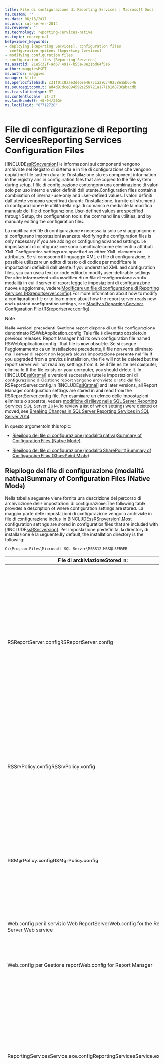 ```yaml
---
title: File di configurazione di Reporting Services | Microsoft Docs
ms.custom: ''
ms.date: 06/13/2017
ms.prod: sql-server-2014
ms.reviewer: ''
ms.technology: reporting-services-native
ms.topic: conceptual
helpviewer_keywords:
- deploying [Reporting Services], configuration files
- configuration options [Reporting Services]
- modifying configuration files
- configuration files [Reporting Services]
ms.assetid: 21e5c32f-ad67-4917-b55a-8e21bd64f5a6
author: maggiesMSFT
ms.author: maggies
manager: kfile
ms.openlocfilehash: c31f01c8aae3de59e46751a256349258eaab6546
ms.sourcegitcommit: ad4d92dce894592a259721a1571b1d8736abacdb
ms.translationtype: MT
ms.contentlocale: it-IT
ms.lasthandoff: 08/04/2020
ms.locfileid: "87712720"
---
```

# <a name="reporting-services-configuration-files"></a><span data-ttu-id="ac43a-102">File di configurazione di Reporting Services</span><span class="sxs-lookup"><span data-stu-id="ac43a-102">Reporting Services Configuration Files</span></span>
  [!INCLUDE[ssRSnoversion](../../includes/ssrsnoversion-md.md)] <span data-ttu-id="ac43a-103">le informazioni sui componenti vengono archiviate nel Registro di sistema e in file di configurazione che vengono copiati nel file system durante l'installazione.</span><span class="sxs-lookup"><span data-stu-id="ac43a-103">stores component information in the registry and in configuration files that are copied to the file system during setup.</span></span> <span data-ttu-id="ac43a-104">I file di configurazione contengono una combinazione di valori solo per uso interno e valori definiti dall'utente.</span><span class="sxs-lookup"><span data-stu-id="ac43a-104">Configuration files contain a combination of internal-use-only and user-defined values.</span></span> <span data-ttu-id="ac43a-105">I valori definiti dall'utente vengono specificati durante l'installazione, tramite gli strumenti di configurazione e le utilità della riga di comando e mediante la modifica manuale dei file di configurazione.</span><span class="sxs-lookup"><span data-stu-id="ac43a-105">User-defined values are specified through Setup, the configuration tools, the command line utilities, and by manually editing the configuration files.</span></span>  
  
 <span data-ttu-id="ac43a-106">La modifica dei file di configurazione è necessaria solo se si aggiungono o si configurano impostazioni avanzate.</span><span class="sxs-lookup"><span data-stu-id="ac43a-106">Modifying the configuration files is only necessary if you are adding or configuring advanced settings.</span></span> <span data-ttu-id="ac43a-107">Le impostazioni di configurazione sono specificate come elementi o attributi XML.</span><span class="sxs-lookup"><span data-stu-id="ac43a-107">Configuration settings are specified as either XML elements or attributes.</span></span> <span data-ttu-id="ac43a-108">Se si conoscono il linguaggio XML e i file di configurazione, è possibile utilizzare un editor di testo o di codice per modificare le impostazioni definibili dall'utente.</span><span class="sxs-lookup"><span data-stu-id="ac43a-108">If you understand XML and configuration files, you can use a text or code editor to modify user-definable settings.</span></span> <span data-ttu-id="ac43a-109">Per altre informazioni sulla modifica di un file di configurazione o sulla modalità in cui il server di report legge le impostazioni di configurazione nuove e aggiornate, vedere [Modificare un file di configurazione di Reporting Services &#40;RSreportserver.config&#41;](modify-a-reporting-services-configuration-file-rsreportserver-config.md).</span><span class="sxs-lookup"><span data-stu-id="ac43a-109">For more information about how to modify a configuration file or to learn more about how the report server reads new and updated configuration settings, see [Modify a Reporting Services Configuration File &#40;RSreportserver.config&#41;](modify-a-reporting-services-configuration-file-rsreportserver-config.md).</span></span>  
  
> [!NOTE]  
>  <span data-ttu-id="ac43a-110">Nelle versioni precedenti Gestione report dispone di un file configurazione denominato RSWebApplication.config. Tale file è diventato obsoleto.</span><span class="sxs-lookup"><span data-stu-id="ac43a-110">In previous releases, Report Manager had its own configuration file named RSWebApplication.config. That file is now obsolete.</span></span> <span data-ttu-id="ac43a-111">Se si esegue l'aggiornamento da un'installazione precedente, il file non verrà eliminato ma il server di report non leggerà alcuna impostazione presente nel file.</span><span class="sxs-lookup"><span data-stu-id="ac43a-111">If you upgraded from a previous installation, the file will not be deleted but the report server will not read any settings from it.</span></span> <span data-ttu-id="ac43a-112">Se il file esiste nel computer, eliminarlo.</span><span class="sxs-lookup"><span data-stu-id="ac43a-112">If the file exists on your computer, you should delete it.</span></span> <span data-ttu-id="ac43a-113">In [!INCLUDE[ssKatmai](../../includes/sskatmai-md.md)] e versioni successive tutte le impostazioni di configurazione di Gestione report vengono archiviate e lette dal file RSReportServer.config.</span><span class="sxs-lookup"><span data-stu-id="ac43a-113">In [!INCLUDE[ssKatmai](../../includes/sskatmai-md.md)] and later versions, all Report Manager configuration settings are stored in and read from the RSReportServer.config file.</span></span> <span data-ttu-id="ac43a-114">Per esaminare un elenco delle impostazioni eliminate o spostate, vedere [modifiche di rilievo nelle SQL Server Reporting Services SQL Server 2014](../breaking-changes-in-sql-server-reporting-services-in-sql-server-2016.md).</span><span class="sxs-lookup"><span data-stu-id="ac43a-114">To review a list of which settings were deleted or moved, see [Breaking Changes in SQL Server Reporting Services in SQL Server 2014](../breaking-changes-in-sql-server-reporting-services-in-sql-server-2016.md).</span></span>  
  
 <span data-ttu-id="ac43a-115">In questo argomento</span><span class="sxs-lookup"><span data-stu-id="ac43a-115">In this topic:</span></span>  
  
-   [<span data-ttu-id="ac43a-116">Riepilogo dei file di configurazione (modalità nativa)</span><span class="sxs-lookup"><span data-stu-id="ac43a-116">Summary of Configuration Files (Native Mode)</span></span>](#bkmk_config_file_Summary_native_mode)  
  
-   [<span data-ttu-id="ac43a-117">Riepilogo dei file di configurazione (modalità SharePoint)</span><span class="sxs-lookup"><span data-stu-id="ac43a-117">Summary of Configuration Files (SharePoint Mode)</span></span>](#bkmk_config_file_Summary_sharepoint_mode)  
  
##  <a name="summary-of-configuration-files-native-mode"></a><a name="bkmk_config_file_Summary_native_mode"></a> <span data-ttu-id="ac43a-118">Riepilogo dei file di configurazione (modalità nativa)</span><span class="sxs-lookup"><span data-stu-id="ac43a-118">Summary of Configuration Files (Native Mode)</span></span>  
 <span data-ttu-id="ac43a-119">Nella tabella seguente viene fornita una descrizione del percorso di archiviazione delle impostazioni di configurazione.</span><span class="sxs-lookup"><span data-stu-id="ac43a-119">The following table provides a description of where configuration settings are stored.</span></span> <span data-ttu-id="ac43a-120">La maggior parte delle impostazioni di configurazione vengono archiviate in file di configurazione inclusi in [!INCLUDE[ssRSnoversion](../../includes/ssrsnoversion-md.md)].</span><span class="sxs-lookup"><span data-stu-id="ac43a-120">Most configuration settings are stored in configuration files that are included with [!INCLUDE[ssRSnoversion](../../includes/ssrsnoversion-md.md)].</span></span> <span data-ttu-id="ac43a-121">Per impostazione predefinita, la directory di installazione è la seguente:</span><span class="sxs-lookup"><span data-stu-id="ac43a-121">By default, the installation directory is the following:</span></span>  
  
```  
C:\Program Files\Microsoft SQL Server\MSRS12.MSSQLSERVER  
```  
  
|<span data-ttu-id="ac43a-122">File di archiviazione</span><span class="sxs-lookup"><span data-stu-id="ac43a-122">Stored in:</span></span>|<span data-ttu-id="ac43a-123">Descrizione</span><span class="sxs-lookup"><span data-stu-id="ac43a-123">Description</span></span>|<span data-ttu-id="ac43a-124">Location</span><span class="sxs-lookup"><span data-stu-id="ac43a-124">Location</span></span>|  
|----------------|-----------------|--------------|  
|<span data-ttu-id="ac43a-125">RSReportServer.config</span><span class="sxs-lookup"><span data-stu-id="ac43a-125">RSReportServer.config</span></span>|<span data-ttu-id="ac43a-126">Nel file sono archiviate le impostazioni di configurazione per caratteristiche del servizio del server di report, ovvero Gestione report, il servizio Web ReportServer e l'elaborazione in background.</span><span class="sxs-lookup"><span data-stu-id="ac43a-126">Stores configuration settings for feature areas of the Report Server service: Report Manager, the Report Server Web service, and background processing.</span></span> <span data-ttu-id="ac43a-127">Per ulteriori informazioni su ogni impostazione, vedere [RSReportServer Configuration File](rsreportserver-config-configuration-file.md).</span><span class="sxs-lookup"><span data-stu-id="ac43a-127">For more information about each setting, see [RSReportServer Configuration File](rsreportserver-config-configuration-file.md).</span></span>|<span data-ttu-id="ac43a-128">\<Installation directory>\Reportserver. dei Servizi \Reporting</span><span class="sxs-lookup"><span data-stu-id="ac43a-128">\<Installation directory> \Reporting Services \ReportServer</span></span>|  
|<span data-ttu-id="ac43a-129">RSSrvPolicy.config</span><span class="sxs-lookup"><span data-stu-id="ac43a-129">RSSrvPolicy.config</span></span>|<span data-ttu-id="ac43a-130">Nel file sono archiviati i criteri di sicurezza dall'accesso di codice per le estensioni del server.</span><span class="sxs-lookup"><span data-stu-id="ac43a-130">Stores the code access security policies for the server extensions.</span></span> <span data-ttu-id="ac43a-131">Per ulteriori informazioni su questo file, vedere [Using Reporting Services Security Policy Files](../extensions/secure-development/using-reporting-services-security-policy-files.md).</span><span class="sxs-lookup"><span data-stu-id="ac43a-131">For more information about this file, see [Using Reporting Services Security Policy Files](../extensions/secure-development/using-reporting-services-security-policy-files.md).</span></span>|<span data-ttu-id="ac43a-132">\<Installation directory>\Reportserver. dei Servizi \Reporting</span><span class="sxs-lookup"><span data-stu-id="ac43a-132">\<Installation directory> \Reporting Services \ReportServer</span></span>|  
|<span data-ttu-id="ac43a-133">RSMgrPolicy.config</span><span class="sxs-lookup"><span data-stu-id="ac43a-133">RSMgrPolicy.config</span></span>|<span data-ttu-id="ac43a-134">Nel file sono archiviati i criteri di sicurezza dall'accesso di codice per le Gestione report.</span><span class="sxs-lookup"><span data-stu-id="ac43a-134">Stores the code access security policies for Report Manager.</span></span> <span data-ttu-id="ac43a-135">Per ulteriori informazioni su questo file, vedere [Using Reporting Services Security Policy Files](../extensions/secure-development/using-reporting-services-security-policy-files.md).</span><span class="sxs-lookup"><span data-stu-id="ac43a-135">For more information about this file, see [Using Reporting Services Security Policy Files](../extensions/secure-development/using-reporting-services-security-policy-files.md).</span></span>|<span data-ttu-id="ac43a-136">\<Installation directory>\ReportManager dei Servizi \Reporting</span><span class="sxs-lookup"><span data-stu-id="ac43a-136">\<Installation directory> \Reporting Services \ReportManager</span></span>|  
|<span data-ttu-id="ac43a-137">Web.config per il servizio Web ReportServer</span><span class="sxs-lookup"><span data-stu-id="ac43a-137">Web.config for the Report Server Web service</span></span>|<span data-ttu-id="ac43a-138">Nel file sono incluse solo le impostazioni necessarie per ASP.NET.</span><span class="sxs-lookup"><span data-stu-id="ac43a-138">Includes only those settings that are required for ASP.NET.</span></span>|<span data-ttu-id="ac43a-139">\<Installation directory>\Reportserver. dei Servizi \Reporting</span><span class="sxs-lookup"><span data-stu-id="ac43a-139">\<Installation directory> \Reporting Services \ReportServer</span></span>|  
|<span data-ttu-id="ac43a-140">Web.config per Gestione report</span><span class="sxs-lookup"><span data-stu-id="ac43a-140">Web.config for Report Manager</span></span>|<span data-ttu-id="ac43a-141">Nel file sono incluse solo le impostazioni necessarie per ASP.NET.</span><span class="sxs-lookup"><span data-stu-id="ac43a-141">Includes only those settings that are required for ASP.NET.</span></span>|<span data-ttu-id="ac43a-142">\<Installation directory>\ReportManager dei Servizi \Reporting</span><span class="sxs-lookup"><span data-stu-id="ac43a-142">\<Installation directory> \Reporting Services \ReportManager</span></span>|  
|<span data-ttu-id="ac43a-143">ReportingServicesService.exe.config</span><span class="sxs-lookup"><span data-stu-id="ac43a-143">ReportingServicesService.exe.config</span></span>|<span data-ttu-id="ac43a-144">Nel file sono archiviate le impostazioni di configurazione che specificano i livello di traccia e le opzioni di registrazione per il servizio del server di report.</span><span class="sxs-lookup"><span data-stu-id="ac43a-144">Stores configuration settings that specify the trace levels and logging options for the Report Server service.</span></span> <span data-ttu-id="ac43a-145">Per ulteriori informazioni sugli elementi di questo file, vedere [ReportingServicesService Configuration File](reportingservicesservice-configuration-file.md).</span><span class="sxs-lookup"><span data-stu-id="ac43a-145">For more information about the elements in this file, see [ReportingServicesService Configuration File](reportingservicesservice-configuration-file.md).</span></span>|<span data-ttu-id="ac43a-146">\<Installation directory>Servizi \Reporting \Reportserver. \bin</span><span class="sxs-lookup"><span data-stu-id="ac43a-146">\<Installation directory> \Reporting Services \ReportServer \Bin</span></span>|  
|<span data-ttu-id="ac43a-147">Impostazioni del Registro di sistema</span><span class="sxs-lookup"><span data-stu-id="ac43a-147">Registry settings</span></span>|<span data-ttu-id="ac43a-148">Nel Registro di sistema sono archiviati lo stato della configurazione e altre impostazioni utilizzate per disinstallare Reporting Services.</span><span class="sxs-lookup"><span data-stu-id="ac43a-148">Stores configuration state and other settings used to uninstall Reporting Services.</span></span> <span data-ttu-id="ac43a-149">Durante la risoluzione di problemi di installazione o di configurazione, è possibile visualizzare queste impostazioni per ottenere informazioni sulla configurazione del server di report.</span><span class="sxs-lookup"><span data-stu-id="ac43a-149">If you are troubleshooting an installation or configuration problem, you can view these settings to get information about how the report server is configured.</span></span><br /><br /> <span data-ttu-id="ac43a-150">Non modificare direttamente queste impostazioni poiché questa operazione potrebbe rendere non valida l'installazione.</span><span class="sxs-lookup"><span data-stu-id="ac43a-150">Do not modify these settings directly as this can invalidate your installation.</span></span>|<span data-ttu-id="ac43a-151">HKEY_LOCAL_MACHINE \SOFTWARE \Microsoft \Microsoft SQL Server \\<IDIstanza\> \Setup</span><span class="sxs-lookup"><span data-stu-id="ac43a-151">HKEY_LOCAL_MACHINE \SOFTWARE \Microsoft \Microsoft SQL Server \\<InstanceID\> \Setup</span></span><br /><br /> <span data-ttu-id="ac43a-152">**- e -**</span><span class="sxs-lookup"><span data-stu-id="ac43a-152">**- And -**</span></span><br /><br /> <span data-ttu-id="ac43a-153">HKEY_LOCAL_MACHINE\SOFTWARE\Microsoft\Microsoft SQL Server\Services\ReportServer</span><span class="sxs-lookup"><span data-stu-id="ac43a-153">HKEY_LOCAL_MACHINE\SOFTWARE\Microsoft\Microsoft SQL Server\Services\ReportServer</span></span>|  
|<span data-ttu-id="ac43a-154">RSReportDesigner.config</span><span class="sxs-lookup"><span data-stu-id="ac43a-154">RSReportDesigner.config</span></span>|<span data-ttu-id="ac43a-155">In questo file sono archiviate impostazioni di configurazione per Progettazione report.</span><span class="sxs-lookup"><span data-stu-id="ac43a-155">Stores configuration settings for Report Designer.</span></span> <span data-ttu-id="ac43a-156">Per altre informazioni, vedere [RSReportDesigner Configuration File](rsreportdesigner-configuration-file.md).</span><span class="sxs-lookup"><span data-stu-id="ac43a-156">For more information, see [RSReportDesigner Configuration File](rsreportdesigner-configuration-file.md).</span></span>|<span data-ttu-id="ac43a-157">\<drive>: \Program Files \Microsoft Visual Studio 10 \Common7 \IDE \PrivateAssemblies.</span><span class="sxs-lookup"><span data-stu-id="ac43a-157">\<drive>:\Program Files \Microsoft Visual Studio 10 \Common7 \IDE \PrivateAssemblies.</span></span>|  
|<span data-ttu-id="ac43a-158">RSPreviewPolicy.config</span><span class="sxs-lookup"><span data-stu-id="ac43a-158">RSPreviewPolicy.config</span></span>|<span data-ttu-id="ac43a-159">Nel file sono archiviati i criteri di sicurezza dall'accesso di codice per le estensioni del server utilizzate durante l'anteprima del report.</span><span class="sxs-lookup"><span data-stu-id="ac43a-159">Stores the code access security policies for the server extensions used during report preview.</span></span> <span data-ttu-id="ac43a-160">Per ulteriori informazioni su questo file, vedere [Using Reporting Services Security Policy Files](../extensions/secure-development/using-reporting-services-security-policy-files.md).</span><span class="sxs-lookup"><span data-stu-id="ac43a-160">For more information about this file, see [Using Reporting Services Security Policy Files](../extensions/secure-development/using-reporting-services-security-policy-files.md).</span></span>|<span data-ttu-id="ac43a-161">C:\Programmi\Microsoft Visual Studio 10.0\Common7\IDE\PrivateAssembliesr</span><span class="sxs-lookup"><span data-stu-id="ac43a-161">C:\Program Files\Microsoft Visual Studio 10.0\Common7\IDE\PrivateAssembliesr</span></span>|  
  
##  <a name="summary-of-configuration-files-sharepoint-mode"></a><a name="bkmk_config_file_Summary_sharepoint_mode"></a> <span data-ttu-id="ac43a-162">Riepilogo dei file di configurazione (modalità SharePoint)</span><span class="sxs-lookup"><span data-stu-id="ac43a-162">Summary of Configuration Files (SharePoint Mode)</span></span>  
 <span data-ttu-id="ac43a-163">Nella tabella seguente viene fornita una descrizione dei file di configurazione utilizzati per un server di report in modalità SharePoint.</span><span class="sxs-lookup"><span data-stu-id="ac43a-163">The following table provides a description of configuration files used for a SharePoint mode report server.</span></span> <span data-ttu-id="ac43a-164">La maggior parte delle impostazioni di configurazione viene archiviata nei database dell'applicazione di servizio di SharePoint.</span><span class="sxs-lookup"><span data-stu-id="ac43a-164">Most configuration settings are stored in SharePoint service application databases.</span></span> <span data-ttu-id="ac43a-165">Per altre informazioni, vedere [Servizio SharePoint di Reporting Services e applicazioni di servizio](../reporting-services-sharepoint-service-and-service-applications.md).</span><span class="sxs-lookup"><span data-stu-id="ac43a-165">For more information, see [Reporting Services SharePoint Service and Service Applications](../reporting-services-sharepoint-service-and-service-applications.md).</span></span>  
  
 <span data-ttu-id="ac43a-166">Per impostazione predefinita, la directory di installazione per la modalità SharePoint è la seguente:</span><span class="sxs-lookup"><span data-stu-id="ac43a-166">By default, the installation directory for SharePoint mode is the following:</span></span>  
  
```  
C:\Program Files\Common Files\Microsoft Shared\Web Server Extensions\15\WebServices\Reporting  
```  
  
|<span data-ttu-id="ac43a-167">File di archiviazione</span><span class="sxs-lookup"><span data-stu-id="ac43a-167">Stored in:</span></span>|<span data-ttu-id="ac43a-168">Descrizione</span><span class="sxs-lookup"><span data-stu-id="ac43a-168">Description</span></span>|<span data-ttu-id="ac43a-169">Location</span><span class="sxs-lookup"><span data-stu-id="ac43a-169">Location</span></span>|  
|----------------|-----------------|--------------|  
|<span data-ttu-id="ac43a-170">RSReportServer.config</span><span class="sxs-lookup"><span data-stu-id="ac43a-170">RSReportServer.config</span></span>|<span data-ttu-id="ac43a-171">Nel file sono archiviate le impostazioni di configurazione per caratteristiche del servizio del server di report, ovvero Gestione report, il servizio Web ReportServer e l'elaborazione in background.</span><span class="sxs-lookup"><span data-stu-id="ac43a-171">Stores configuration settings for feature areas of the Report Server service: Report Manager, the Report Server Web service, and background processing.</span></span> <span data-ttu-id="ac43a-172">Per ulteriori informazioni su ogni impostazione, vedere [RSReportServer Configuration File](rsreportserver-config-configuration-file.md).</span><span class="sxs-lookup"><span data-stu-id="ac43a-172">For more information about each setting, see [RSReportServer Configuration File](rsreportserver-config-configuration-file.md).</span></span>|<span data-ttu-id="ac43a-173">\<Installation directory>\Reportserver. dei Servizi \Reporting</span><span class="sxs-lookup"><span data-stu-id="ac43a-173">\<Installation directory> \Reporting Services \ReportServer</span></span>|  
|<span data-ttu-id="ac43a-174">RSSrvPolicy.config</span><span class="sxs-lookup"><span data-stu-id="ac43a-174">RSSrvPolicy.config</span></span>|<span data-ttu-id="ac43a-175">Nel file sono archiviati i criteri di sicurezza dall'accesso di codice per le estensioni del server.</span><span class="sxs-lookup"><span data-stu-id="ac43a-175">Stores the code access security policies for the server extensions.</span></span> <span data-ttu-id="ac43a-176">Per ulteriori informazioni su questo file, vedere [Using Reporting Services Security Policy Files](../extensions/secure-development/using-reporting-services-security-policy-files.md).</span><span class="sxs-lookup"><span data-stu-id="ac43a-176">For more information about this file, see [Using Reporting Services Security Policy Files](../extensions/secure-development/using-reporting-services-security-policy-files.md).</span></span>|<span data-ttu-id="ac43a-177">\<Installation directory>\Reportserver. dei Servizi \Reporting</span><span class="sxs-lookup"><span data-stu-id="ac43a-177">\<Installation directory> \Reporting Services \ReportServer</span></span>|  
|<span data-ttu-id="ac43a-178">Web.config per il servizio Web ReportServer</span><span class="sxs-lookup"><span data-stu-id="ac43a-178">Web.config for the Report Server Web service</span></span>|<span data-ttu-id="ac43a-179">Nel file sono incluse solo le impostazioni necessarie per ASP.NET.</span><span class="sxs-lookup"><span data-stu-id="ac43a-179">Includes only those settings that are required for ASP.NET.</span></span>|<span data-ttu-id="ac43a-180">\<Installation directory>\Reportserver. dei Servizi \Reporting</span><span class="sxs-lookup"><span data-stu-id="ac43a-180">\<Installation directory> \Reporting Services \ReportServer</span></span>|  
|<span data-ttu-id="ac43a-181">Impostazioni del Registro di sistema</span><span class="sxs-lookup"><span data-stu-id="ac43a-181">Registry settings</span></span>|<span data-ttu-id="ac43a-182">Nel Registro di sistema sono archiviati lo stato della configurazione e altre impostazioni utilizzate per disinstallare Reporting Services.</span><span class="sxs-lookup"><span data-stu-id="ac43a-182">Stores configuration state and other settings used to uninstall Reporting Services.</span></span> <span data-ttu-id="ac43a-183">Sono inoltre archiviate informazioni su ogni applicazione di servizio di [!INCLUDE[ssRSnoversion](../../includes/ssrsnoversion-md.md)] .</span><span class="sxs-lookup"><span data-stu-id="ac43a-183">Also stores information about each [!INCLUDE[ssRSnoversion](../../includes/ssrsnoversion-md.md)] service application.</span></span><br /><br /> <span data-ttu-id="ac43a-184">Non modificare direttamente queste impostazioni poiché questa operazione potrebbe rendere non valida l'installazione.</span><span class="sxs-lookup"><span data-stu-id="ac43a-184">Do not modify these settings directly as this can invalidate your installation.</span></span>|<span data-ttu-id="ac43a-185">HKEY_LOCAL_MACHINE \SOFTWARE \Microsoft \Microsoft SQL Server \\<IDIstanza\> \Setup</span><span class="sxs-lookup"><span data-stu-id="ac43a-185">HKEY_LOCAL_MACHINE \SOFTWARE \Microsoft \Microsoft SQL Server \\<InstanceID\> \Setup</span></span><br /><br /> <span data-ttu-id="ac43a-186">ID istanza di esempio: MSSQL12.MSSQLSERVER</span><span class="sxs-lookup"><span data-stu-id="ac43a-186">Example instance ID: MSSQL12.MSSQLSERVER</span></span><br /><br /> <span data-ttu-id="ac43a-187">**- e -**</span><span class="sxs-lookup"><span data-stu-id="ac43a-187">**- And -**</span></span><br /><br /> <span data-ttu-id="ac43a-188">HKEY_LOCAL_MACHINE\SOFTWARE\Microsoft\Microsoft SQL Server\Reporting Services\Service Applications</span><span class="sxs-lookup"><span data-stu-id="ac43a-188">HKEY_LOCAL_MACHINE\SOFTWARE\Microsoft\Microsoft SQL Server\Reporting Services\Service Applications</span></span>|  
|<span data-ttu-id="ac43a-189">RSReportDesigner.config</span><span class="sxs-lookup"><span data-stu-id="ac43a-189">RSReportDesigner.config</span></span>|<span data-ttu-id="ac43a-190">In questo file sono archiviate impostazioni di configurazione per Progettazione report.</span><span class="sxs-lookup"><span data-stu-id="ac43a-190">Stores configuration settings for Report Designer.</span></span> <span data-ttu-id="ac43a-191">Per altre informazioni, vedere [RSReportDesigner Configuration File](rsreportdesigner-configuration-file.md).</span><span class="sxs-lookup"><span data-stu-id="ac43a-191">For more information, see [RSReportDesigner Configuration File](rsreportdesigner-configuration-file.md).</span></span>|<span data-ttu-id="ac43a-192">\<drive>: \Program Files \Microsoft Visual Studio 10 \Common7 \IDE \PrivateAssemblies.</span><span class="sxs-lookup"><span data-stu-id="ac43a-192">\<drive>:\Program Files \Microsoft Visual Studio 10 \Common7 \IDE \PrivateAssemblies.</span></span>|  
  
## <a name="see-also"></a><span data-ttu-id="ac43a-193">Vedere anche</span><span class="sxs-lookup"><span data-stu-id="ac43a-193">See Also</span></span>  
 <span data-ttu-id="ac43a-194">[Server di report di Reporting Services &#40;modalità nativa&#41;](reporting-services-report-server-native-mode.md) </span><span class="sxs-lookup"><span data-stu-id="ac43a-194">[Reporting Services Report Server &#40;Native Mode&#41;](reporting-services-report-server-native-mode.md) </span></span>  
 <span data-ttu-id="ac43a-195">[Estensioni di Reporting Services](../extensions/reporting-services-extensions.md) </span><span class="sxs-lookup"><span data-stu-id="ac43a-195">[Reporting Services Extensions](../extensions/reporting-services-extensions.md) </span></span>  
 <span data-ttu-id="ac43a-196">[Utilità rsconfig &#40;SSRS&#41;](../tools/rsconfig-utility-ssrs.md) </span><span class="sxs-lookup"><span data-stu-id="ac43a-196">[rsconfig Utility &#40;SSRS&#41;](../tools/rsconfig-utility-ssrs.md) </span></span>  
 [<span data-ttu-id="ac43a-197">Avviare e arrestare il servizio del server di report</span><span class="sxs-lookup"><span data-stu-id="ac43a-197">Start and Stop the Report Server Service</span></span>](start-and-stop-the-report-server-service.md)  
  
  
